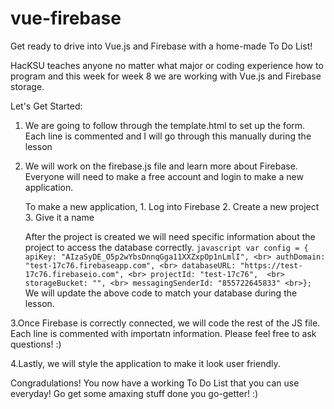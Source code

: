 # vue-firebase
Get ready to drive into Vue.js and Firebase with a home-made To Do List!

HacKSU teaches anyone no matter what major or coding experience how to program and this week for week 8 we are working with Vue.js and Firebase storage.

Let's Get Started:
   1.  We are going to follow through the template.html to set up the form. Each line is commented and I will go through this manually during the lesson 

   2. We will work on the firebase.js file and learn more about Firebase. Everyone will need to make a free account and login to make a new application.

         To make a new application, 
                 1. Log into Firebase
                 2. Create a new project
                 3. Give it a name 
    
        After the project is created we will need specific information about the project to access the database correctly.
              ```javascript var config = { apiKey: "AIzaSyDE_O5p2wYbsDnnqGga11XXZxpOp1nLmlI", <br> authDomain: "test-17c76.firebaseapp.com", <br> databaseURL: "https://test-17c76.firebaseio.com", <br> projectId: "test-17c76",  <br> storageBucket: "", <br> messagingSenderId: "855722645833" <br>};
            ```
        We will update the above code to match your database during the lesson.

   3.Once Firebase is correctly connected, we will code the rest of the JS file. Each line is commented with importatn information. Please feel free to ask questions! :)

   4.Lastly, we will style the application to make it look user friendly.

Congradulations! You now have a working To Do List that you can use everyday! Go get some amaxing stuff done you go-getter! :)

